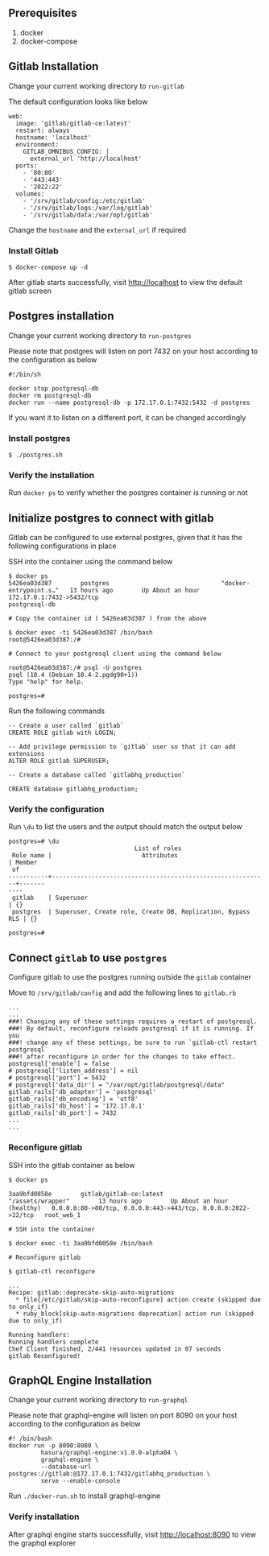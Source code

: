 ## Prerequisites

1. docker
2. docker-compose

## Gitlab Installation

Change your current working directory to `run-gitlab`

The default configuration looks like below

```
web:
  image: 'gitlab/gitlab-ce:latest'
  restart: always
  hostname: 'localhost'
  environment:
    GITLAB_OMNIBUS_CONFIG: |
      external_url 'http://localhost'
  ports:
    - '80:80'
    - '443:443'
    - '2022:22'
  volumes:
    - '/srv/gitlab/config:/etc/gitlab'
    - '/srv/gitlab/logs:/var/log/gitlab'
    - '/srv/gitlab/data:/var/opt/gitlab'
```

Change the `hostname` and the `external_url` if required

### Install Gitlab

`
$ docker-compose up -d
`

After gitlab starts successfully, visit [http://localhost](http://localhost) to view the default gitlab screen

## Postgres installation

Change your current working directory to `run-postgres`

Please note that postgres will listen on port 7432 on your host according to the configuration as below

```
#!/bin/sh

docker stop postgresql-db
docker rm postgresql-db
docker run --name postgresql-db -p 172.17.0.1:7432:5432 -d postgres
```

If you want it to listen on a different port, it can be changed accordingly

### Install postgres

`
$ ./postgres.sh
`

### Verify the installation

Run `docker ps` to verify whether the postgres container is running or not

## Initialize postgres to connect with gitlab

Gitlab can be configured to use external postgres, given that it has the following configurations in place

SSH into the container using the command below

```
$ docker ps
5426ea03d387        postgres                               "docker-entrypoint.s…"   13 hours ago        Up About an hour             172.17.0.1:7432->5432/tcp                                        postgresql-db

# Copy the container id ( 5426ea03d387 ) from the above

$ docker exec -ti 5426ea03d387 /bin/bash
root@5426ea03d387:/#

# Connect to your postgresql client using the command below

root@5426ea03d387:/# psql -U postgres
psql (10.4 (Debian 10.4-2.pgdg90+1))
Type "help" for help.

postgres=#
```

Run the following commands

```
-- Create a user called `gitlab`
CREATE ROLE gitlab with LOGIN;

-- Add privilege permission to `gitlab` user so that it can add extensions
ALTER ROLE gitlab SUPERUSER;

-- Create a database called `gitlabhq_production`

CREATE database gitlabhq_production;
```

### Verify the configuration

Run `\du` to list the users and the output should match the output below

```
postgres=# \du
                                   List of roles
 Role name |                         Attributes                         | Member
 of
-----------+------------------------------------------------------------+-------
----
 gitlab    | Superuser                                                  | {}
 postgres  | Superuser, Create role, Create DB, Replication, Bypass RLS | {}

postgres=#

```

## Connect `gitlab` to use `postgres`

Configure gitlab to use the postgres running outside the `gitlab` container

Move to `/srv/gitlab/config` and add the following lines to `gitlab.rb`

```
...
...
###! Changing any of these settings requires a restart of postgresql.
###! By default, reconfigure reloads postgresql if it is running. If you
###! change any of these settings, be sure to run `gitlab-ctl restart postgresql`
###! after reconfigure in order for the changes to take effect.
postgresql['enable'] = false
# postgresql['listen_address'] = nil
# postgresql['port'] = 5432
# postgresql['data_dir'] = "/var/opt/gitlab/postgresql/data"
gitlab_rails['db_adapter'] = 'postgresql'
gitlab_rails['db_encoding'] = 'utf8'
gitlab_rails['db_host'] = '172.17.0.1'
gitlab_rails['db_port'] = 7432
...
...

```

### Reconfigure gitlab

SSH into the gitlab container as below

```
$ docker ps

3aa9bfd0058e        gitlab/gitlab-ce:latest                "/assets/wrapper"        13 hours ago        Up About an hour (healthy)   0.0.0.0:80->80/tcp, 0.0.0.0:443->443/tcp, 0.0.0.0:2022->22/tcp   root_web_1

# SSH into the container

$ docker exec -ti 3aa9bfd0058e /bin/bash

# Reconfigure gitlab

$ gitlab-ctl reconfigure

...
Recipe: gitlab::deprecate-skip-auto-migrations
  * file[/etc/gitlab/skip-auto-reconfigure] action create (skipped due to only_if)
  * ruby_block[skip-auto-migrations deprecation] action run (skipped due to only_if)

Running handlers:
Running handlers complete
Chef Client finished, 2/441 resources updated in 07 seconds
gitlab Reconfigured!
```

## GraphQL Engine Installation

Change your current working directory to `run-graphql`

Please note that graphql-engine will listen on port 8090 on your host according to the configuration as below

```
#! /bin/bash
docker run -p 8090:8080 \
         hasura/graphql-engine:v1.0.0-alpha04 \
         graphql-engine \
         --database-url postgres://gitlab:@172.17.0.1:7432/gitlabhq_production \
         serve --enable-console
```

Run `./docker-run.sh` to install graphql-engine

### Verify installation

After graphql engine starts successfully, visit [http://localhost:8090](http://localhost:8090/console/api-explorer) to view the graphql explorer
